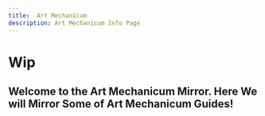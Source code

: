 ```yaml
---
title:  Art Mechanicum
description: Art Mechanicum Info Page
---
```

# Wip

## Welcome to the Art Mechanicum Mirror. Here We will Mirror Some of Art Mechanicum Guides!